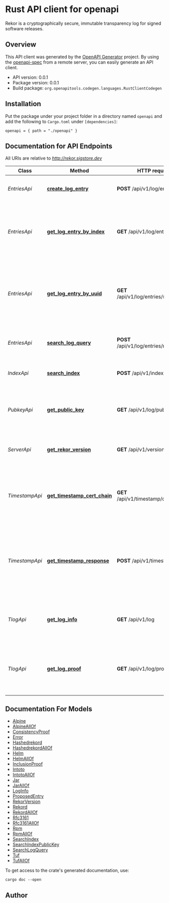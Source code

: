 # Rust API client for openapi

Rekor is a cryptographically secure, immutable transparency log for signed software releases.


## Overview

This API client was generated by the [OpenAPI Generator](https://openapi-generator.tech) project.  By using the [openapi-spec](https://openapis.org) from a remote server, you can easily generate an API client.

- API version: 0.0.1
- Package version: 0.0.1
- Build package: `org.openapitools.codegen.languages.RustClientCodegen`

## Installation

Put the package under your project folder in a directory named `openapi` and add the following to `Cargo.toml` under `[dependencies]`:

```
openapi = { path = "./openapi" }
```

## Documentation for API Endpoints

All URIs are relative to *http://rekor.sigstore.dev*

Class | Method | HTTP request | Description
------------ | ------------- | ------------- | -------------
*EntriesApi* | [**create_log_entry**](docs/EntriesApi.md#create_log_entry) | **POST** /api/v1/log/entries | Creates an entry in the transparency log
*EntriesApi* | [**get_log_entry_by_index**](docs/EntriesApi.md#get_log_entry_by_index) | **GET** /api/v1/log/entries | Retrieves an entry and inclusion proof from the transparency log (if it exists) by index
*EntriesApi* | [**get_log_entry_by_uuid**](docs/EntriesApi.md#get_log_entry_by_uuid) | **GET** /api/v1/log/entries/{entryUUID} | Get log entry and information required to generate an inclusion proof for the entry in the transparency log
*EntriesApi* | [**search_log_query**](docs/EntriesApi.md#search_log_query) | **POST** /api/v1/log/entries/retrieve | Searches transparency log for one or more log entries
*IndexApi* | [**search_index**](docs/IndexApi.md#search_index) | **POST** /api/v1/index/retrieve | Searches index by entry metadata
*PubkeyApi* | [**get_public_key**](docs/PubkeyApi.md#get_public_key) | **GET** /api/v1/log/publicKey | Retrieve the public key that can be used to validate the signed tree head
*ServerApi* | [**get_rekor_version**](docs/ServerApi.md#get_rekor_version) | **GET** /api/v1/version | Get the current version of the rekor server
*TimestampApi* | [**get_timestamp_cert_chain**](docs/TimestampApi.md#get_timestamp_cert_chain) | **GET** /api/v1/timestamp/certchain | Retrieve the certfiicate chain for timestamping that can be used to validate trusted timestamps
*TimestampApi* | [**get_timestamp_response**](docs/TimestampApi.md#get_timestamp_response) | **POST** /api/v1/timestamp | Generates a new timestamp response and creates a new log entry for the timestamp in the transparency log
*TlogApi* | [**get_log_info**](docs/TlogApi.md#get_log_info) | **GET** /api/v1/log | Get information about the current state of the transparency log
*TlogApi* | [**get_log_proof**](docs/TlogApi.md#get_log_proof) | **GET** /api/v1/log/proof | Get information required to generate a consistency proof for the transparency log


## Documentation For Models

 - [Alpine](docs/Alpine.md)
 - [AlpineAllOf](docs/AlpineAllOf.md)
 - [ConsistencyProof](docs/ConsistencyProof.md)
 - [Error](docs/Error.md)
 - [Hashedrekord](docs/Hashedrekord.md)
 - [HashedrekordAllOf](docs/HashedrekordAllOf.md)
 - [Helm](docs/Helm.md)
 - [HelmAllOf](docs/HelmAllOf.md)
 - [InclusionProof](docs/InclusionProof.md)
 - [Intoto](docs/Intoto.md)
 - [IntotoAllOf](docs/IntotoAllOf.md)
 - [Jar](docs/Jar.md)
 - [JarAllOf](docs/JarAllOf.md)
 - [LogInfo](docs/LogInfo.md)
 - [ProposedEntry](docs/ProposedEntry.md)
 - [RekorVersion](docs/RekorVersion.md)
 - [Rekord](docs/Rekord.md)
 - [RekordAllOf](docs/RekordAllOf.md)
 - [Rfc3161](docs/Rfc3161.md)
 - [Rfc3161AllOf](docs/Rfc3161AllOf.md)
 - [Rpm](docs/Rpm.md)
 - [RpmAllOf](docs/RpmAllOf.md)
 - [SearchIndex](docs/SearchIndex.md)
 - [SearchIndexPublicKey](docs/SearchIndexPublicKey.md)
 - [SearchLogQuery](docs/SearchLogQuery.md)
 - [Tuf](docs/Tuf.md)
 - [TufAllOf](docs/TufAllOf.md)


To get access to the crate's generated documentation, use:

```
cargo doc --open
```

## Author



